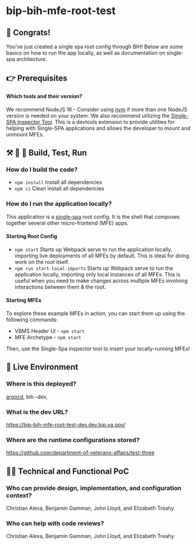 ﻿# bip-bih-mfe-root-test

## 🌳 Congrats!
You've just created a single spa root config through BIH! Below are some basics on how to run the app locally, as well as documentation on single-spa architecture. 

## 👉 Prerequisites
#### Which tools and their version?
We recommend NodeJS 16 - Consider using [nvm](https://github.com/nvm-sh/nvm) if more than one NodeJS version is needed on your system.
We also recommend utilizing the [Single-SPA Inspector Tool]( https://single-spa.js.org/docs/devtools/). This is a devtools extension to provide utilities for helping with Single-SPA applications and allows the developer to mount and unmount MFEs.

## ⚒️ 🔬 👟 Build, Test, Run
### How do I build the code?
* `npm install` Install all dependencies
* `npm ci` Clean install all dependencies

### How do I run the application locally?
This application is a [single-spa](https://single-spa.js.org/docs/getting-started-overview#architectural-overview) root config. It is the shell that composes together several other micro-frontend (MFE) apps.

#### Starting Root Config
* `npm start` Starts up Webpack serve to run the application locally, importing live deployments of all MFEs by default.
This is ideal for doing work on the root itself.
* `npm run start-local-imports` Starts up Webpack serve to run the application locally, importing only local instances of all MFEs.
This is useful when you need to make changes across multiple MFEs involving interactions between them & the root.

#### Starting MFEs
To explore these example MFEs in action, you can start them up using the following commands:
* VBMS Header UI - `npm start`
* MFE Archetype - `npm start`

Then, use the Single-Spa inspector tool to insert your locally-running MFEs!

## 🚀 Live Environment

### Where is this deployed?
[argocd](https://argo.dev.bip.va.gov/applications/bip-bih-mfe-root-test-dev), bih -dev, 

### What is the dev URL?
https://bip-bih-mfe-root-test-dev.dev.bip.va.gov/

### Where are the runtime configurations stored?
https://github.com/department-of-veterans-affairs/test-three 

## 👩‍💻 Technical and Functional PoC
### Who can provide design, implementation, and configuration context?
Christian Alexa, Benjamin Gamman, John Lloyd, and Elizabeth Treahy
### Who can help with code reviews?
Christian Alexa, Benjamin Gamman, John Lloyd, and Elizabeth Treahy